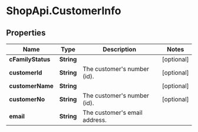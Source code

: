 # ShopApi.CustomerInfo

## Properties
Name | Type | Description | Notes
------------ | ------------- | ------------- | -------------
**cFamilyStatus** | **String** |  | [optional] 
**customerId** | **String** | The customer&#39;s number (id). | [optional] 
**customerName** | **String** |  | [optional] 
**customerNo** | **String** | The customer&#39;s number (id). | [optional] 
**email** | **String** | The customer&#39;s email address. | 


